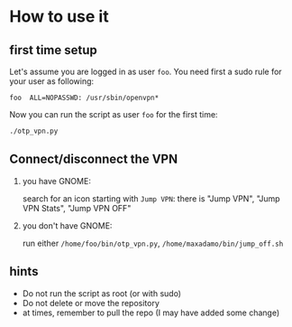 # How to use it

## first time setup

Let's assume you are logged in as user `foo`. You need first a sudo rule for your user as following:

```
foo  ALL=NOPASSWD: /usr/sbin/openvpn*
```

Now you can run the script as user `foo` for the first time:

```bash
./otp_vpn.py
```

## Connect/disconnect the VPN

1. you have GNOME:

    search for an icon starting with `Jump VPN`: there is "Jump VPN", "Jump VPN Stats", "Jump VPN OFF"

2. you don't have GNOME:

    run either `/home/foo/bin/otp_vpn.py`, `/home/maxadamo/bin/jump_off.sh`

## hints

- Do not run the script as root (or with sudo)
- Do not delete or move the repository
- at times, remember to pull the repo (I may have added some change)
